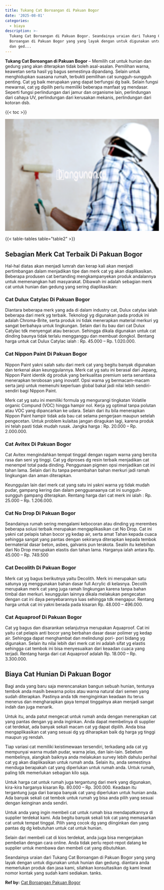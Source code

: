 ```yaml
---
title: Tukang Cat Boroangan di Pakuan Bogor
date: '2025-08-01'
categories:
  - biaya
description: >-
  Tukang Cat Boroangan di Pakuan Bogor. Seandainya uraian dari Tukang Cat
  Boroangan di Pakuan Bogor yang yang layak dengan untuk digunakan untuk hunian
  dan ged...
---
```


**Tukang Cat Boroangan di Pakuan Bogor** – Memilih cat untuk hunian dan gedung yang akan diterapkan tidak boleh asal-asalan. Pemilihan warna, keawetan serta hasil yg bagus semestinya dipandang. Selain untuk menghidupkan suasana rumah, terbukti pemilihan cat sungguh-sungguh penting. Cat yg baik merupakan yang dapat berfungsi dg baik. Selain fungsi mewarnai, cat yg dipilih perlu memiliki beberapa manfaat yg mendasar. Seperti fungsi perlindungan dari jamur dan organisme lain, perlindungan dari cahaya UV, perlindungan dari kerusakan mekanis, perlindungan dari kotoran dsb.

{{< toc >}}

![Tukang Cat Boroangan di Pakuan Bogor](/images/jasa-cat-murah34.png)

{{< table-tables table="table2" >}}

## Sebagian Merk Cat Terbaik Di Pakuan Bogor

Hal-hal diatas akan menjadi lumrah dan kerap kali akan menjadi pertimbangan dalam menjadikan tipe dan merk cat yg akan diaplikasikan. Beberapa produsen cat bertanding mengkampanyekan produk andalannya untuk memenangkan hati masyarakat. Dibawah ini adalah sebagian merk cat untuk hunian dan gedung yang sering diaplikasikan:

### Cat Dulux Catylac Di Pakuan Bogor

Diantara beberapa merk yang ada di dalam industry cat, Dulux catylax ialah beberapa dari merk yg terbaik. Teknologi yg digunakan pada produk ini adalah Chroma-Brite, serta produk ini tidak menerapkan material merkuri yg sangat berbahaya untuk lingkungan. Selain dari itu bau dari cat Dulux Catylac tdk menyengat atau beracun. Sehingga dikala digunakan untuk cat dinding baunya tidak terlalu mengganggu dan membuat dongkol. Bentang harga untuk cat Dulux Catylac ialah : Rp. 45.000 – Rp. 1.020.000.

### Cat Nippon Paint Di Pakuan Bogor

Nippon Paint yakni salah satu dari merk cat yang begitu banyak digunakan dan terkenal akan keunggulannya. Merk cat yg satu ini berasal dari Jepang, Nippon Paint identik dg produk yang berkualitas premium serta senantiasa menerapkan terobosan yang inovatif. Opsi warna yg bermacam-macam serta janji untuk memenuhi keperluan global bakal jadi nilai lebih sendiri-sendiri bagi Nippon Paint.

Merk cat yg satu ini memiliki formula yg mengurangi tingkatan Volatile organic Compund (VOC) hingga hampir nol. Kerja yg optimal tanpa polutan atau VOC yang dipancarkan ke udara. Selain dari itu bila menerapkan Nippon Paint hampir tidak ada bau cat selama pengerjaan maupun setelah pengecetan. Untuk problem kulaitas jangan diragukan lagi, karena produk ini telah pasti tidak mudah rusak. Jangka harga : Rp. 20.000 – Rp. 2.000.000.

### Cat Avitex Di Pakuan Bogor

Cat Avitex mengindahkan tempat tinggal dengan ragam warna yang bercita rasa dan seni yg tinggi. Cat yg diproses dg resin terbaik menjadikan cat menempel total pada dinding. Penggunaan pigmen opsi menjadikan cat ini tahan lama. Selain dari itu tanpa penambahan bahan merkuri jadi ramah lingkungan dan aman diterapkan.

Keunggulan lain dari merk cat yang satu ini yakni warna yg tidak mudah pudar, gampang kering dan dalam pengguanaanya cat ini sungguh-sungguh gampang diterapkan. Rentang harga dari cat merk ini ialah : Rp. 25.000 – Rp. 1.206.000.

### Cat No Drop Di Pakuan Bogor

Seandainya rumah sering mengalami kebocoran atau dinding yg merembes beberapa solusi terbaik merupakan mengaplikasikan cat No Drop. Cat ini yakni cat pelapis tahan bocor yg kedap air, serta amat Tahan kepada cuaca sehingga sangat yang pantas dengan sekiranya diterapkan kepada tembok bermaterial dasar beton, asbes, galvanis pun terakota. Sealin itu kelebihan dari No Drop merupakan elastis dan tahan lama. Harganya ialah antara Rp. 45.000 – Rp. 749.500

### Cat Decolith Di Pakuan Bogor

Merk cat yg bagus berikutnya yaitu Decolith. Merk ini merupakan satu satunya yg menggunakan bahan dasar full Acrylic di kelasnya. Decolih merupakan merk cat yang juga ramah lingkungan karena tanpa bahan timbal dan merkuri. keunggulan lainnya dikala melakukan pengecatan dengan cat ini daya penyebarannya luas sehingga tdk mengapur. Rentang harga untuk cat ini yakni berada pada kisaran Rp. 48.000 – 496.000.

### Cat Aquaproof Di Pakuan Bogor

Cat yg bagus dan disarankan selanjutnya merupakan Aquaproof. Cat ini yaitu cat pelapis anti bocor yang berbahan dasar dasar polimer yg kedap air. Sehingga dapat menghambat dan melindungi pori- pori bidang yg digunakan. Selain itu nilai lebih dari merk cat ini adalah sifat yg elastis sehingga cat tembok ini bisa menyesuaikan dari keaadan cuaca yang terjadi. Rentang harga dari cat Aquaproof adalah Rp. 18.000 – Rp. 3.300.000.

## Biaya Cat Hunian Di Pakuan Bogor

Bagi anda yang baru saja merencanakan bangun sebuah hunian, tentunya tembok anda masih bewarna polos atau warna natural dari semen yang sudah diterapkan. Pastinya anda tdk menginginkan keadaan itu terus menerus dan mengharapkan gaya tempat tinggalnya akan menjadi sangat indah dan juga menarik.

Untuk itu, anda patut mengecat untuk rumah anda dengan menerapkan cat yang pantas dengan yg anda inginkan. Anda dapat membelinya di supplier cat terdekat, ada banyak sekali macam cat yg dapat dipilih. Anda bisa mengaplikasikan cat yang sesuai dg yg diharapkan baik dg harga yg tinggi maupun yg rendah.

Tiap variasi cat memiliki keistimewaan tersendiri, terkadang ada cat yg mempunyai warna mudah pudar, warna jelas, dan lain-lain. Sebelum membelinya, alangkah baiknya anda melakukan survey lebih dahulu perihal cat yg akan diaplikasikan untuk rumah anda. Selain itu, anda semestinya menduga berapakah cat yang diperlukan untuk rumah anda. Untuk rumah, paling tdk memerlukan sebagian kilo saja.

Untuk harga cat untuk rumah juga tergantung dari merk yang digunakan, kira-kira harganya kisaran Rp. 80.000 – Rp. 300.000. Keadaan itu tergantung juga dari barapa banyak cat yang diperlukan untuk hunian anda. Ada banyak sekali cat tembok untuk rumah yg bisa anda pilih yang sesuai dengan keinginan anda sendiri.

Untuk anda yang ingin membeli cat untuk rumah bisa mendapatkannya di supplier terdekat kami. Ada begitu banyak sekali tok cat yang memasarkan cat untuk tempat tinggal. Pilih yang cocok dg yang diinginkan dan yang pantas dg dg kebutuhan untuk cat untuk hunian.

Selain dari membeli cat di kios terdekat, anda juga bisa mengerjakan pembelian dengan cara online. Anda tidak perlu repot-repot datang ke supplier untuk membawa dan membeli cat yang dibutuhkan.

Seandainya uraian dari Tukang Cat Boroangan di Pakuan Bogor yang yang layak dengan untuk digunakan untuk hunian dan gedung. diantara anda memerlukan produk dan jasa kami, silahkan konsultasikan dg kami lewat nomor kontak yang sudah kami sediakan. tanks.

**Ref by:** [Cat Boroangan Pakuan Bogor](https://id.wikipedia.org/wiki/Cat)
